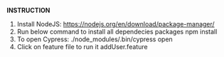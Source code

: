 **INSTRUCTION**

1. Install NodeJS: https://nodejs.org/en/download/package-manager/
2. Run below command to install all dependecies packages
    npm install
3. To open Cypress:
 ./node_modules/.bin/cypress open
4. Click on feature file to run it
    addUser.feature